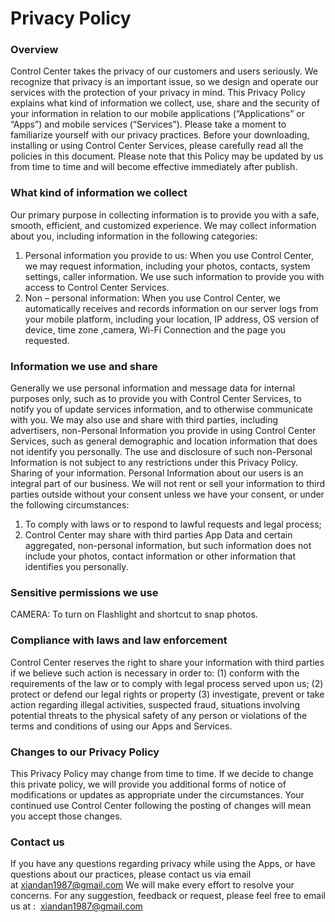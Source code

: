 # Privacy Policy

### Overview
Control Center takes the privacy of our customers and users seriously. We recognize that privacy is an important issue, so we design and operate our services with the protection of your privacy in mind. This Privacy Policy explains what kind of information we collect, use, share and the security of your information in relation to our mobile applications (“Applications” or “Apps”) and mobile services (“Services”). Please take a moment to familiarize yourself with our privacy practices. Before your downloading, installing or using Control Center Services, please carefully read all the policies in this document. Please note that this Policy may be updated by us from time to time and will become effective immediately after publish.

### What kind of information we collect
Our primary purpose in collecting information is to provide you with a safe, smooth, efficient, and customized experience. We may collect information about you, including information in the following categories:
1. Personal information you provide to us: When you use Control Center, we may request information, including your photos, contacts, system settings, caller information. We use such information to provide you with access to Control Center Services.
2. Non – personal information: When you use Control Center, we automatically receives and records information on our server logs from your mobile platform, including your location, IP address, OS version of device, time zone ,camera, Wi-Fi Connection and the page you requested.

### Information we use and share
Generally we use personal information and message data for internal purposes only, such as to provide you with Control Center Services, to notify you of update services information, and to otherwise communicate with you. We may also use and share with third parties, including advertisers, non-Personal Information you provide in using Control Center Services, such as general demographic and location information that does not identify you personally. The use and disclosure of such non-Personal Information is not subject to any restrictions under this Privacy Policy.
Sharing of your information. Personal Information about our users is an integral part of our business. We will not rent or sell your information to third parties outside without your consent unless we have your consent, or under the following circumstances:
1. To comply with laws or to respond to lawful requests and legal process;
2. Control Center may share with third parties App Data and certain aggregated, non-personal information, but such information does not include your photos, contact information or other information that identifies you personally.

### Sensitive permissions we use
CAMERA: To turn on Flashlight and shortcut to snap photos.

### Compliance with laws and law enforcement
Control Center reserves the right to share your information with third parties if we believe such action is necessary in order to: (1) conform with the requirements of the law or to comply with legal process served upon us; (2) protect or defend our legal rights or property (3) investigate, prevent or take action regarding illegal activities, suspected fraud, situations involving potential threats to the physical safety of any person or violations of the terms and conditions of using our Apps and Services.

### Changes to our Privacy Policy
This Privacy Policy may change from time to time. If we decide to change this private policy, we will provide you additional forms of notice of modifications or updates as appropriate under the circumstances. Your continued use Control Center following the posting of changes will mean you accept those changes.

### Contact us
If you have any questions regarding privacy while using the Apps, or have questions about our practices, please contact us via email at xiandan1987@gmail.com We will make every effort to resolve your concerns.
For any suggestion, feedback or request, please feel free to email us at :  xiandan1987@gmail.com
